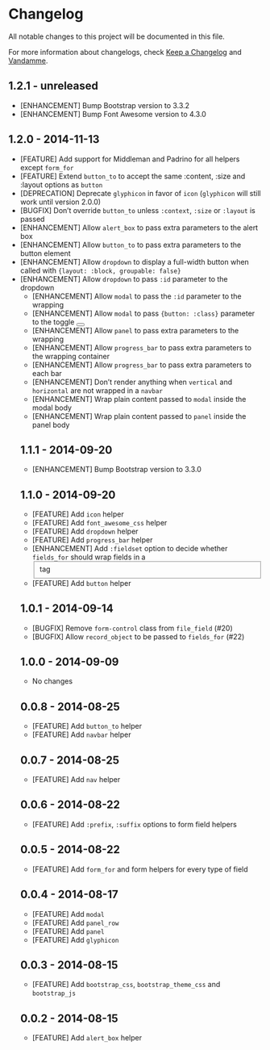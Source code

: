 # Changelog

All notable changes to this project will be documented in this file.

For more information about changelogs, check
[Keep a Changelog](http://keepachangelog.com) and
[Vandamme](http://tech-angels.github.io/vandamme).

## 1.2.1 - unreleased

* [ENHANCEMENT] Bump Bootstrap version to 3.3.2
* [ENHANCEMENT] Bump Font Awesome version to 4.3.0

## 1.2.0 - 2014-11-13

* [FEATURE] Add support for Middleman and Padrino for all helpers except `form_for`
* [FEATURE] Extend `button_to` to accept the same :content, :size and :layout options as `button`
* [DEPRECATION] Deprecate `glyphicon` in favor of `icon` (`glyphicon` will still work until version 2.0.0)
* [BUGFIX] Don’t override `button_to` unless `:context`, `:size` or `:layout` is passed
* [ENHANCEMENT] Allow `alert_box` to pass extra parameters to the alert box <div>
* [ENHANCEMENT] Allow `button_to` to pass extra parameters to the button element
* [ENHANCEMENT] Allow `dropdown` to display a full-width button when called with `{layout: :block, groupable: false}`
* [ENHANCEMENT] Allow `dropdown` to pass `:id` parameter to the dropdown <ul>
* [ENHANCEMENT] Allow `modal` to pass the `:id` parameter to the wrapping <div>
* [ENHANCEMENT] Allow `modal` to pass `{button: :class}` parameter to the toggle <button>
* [ENHANCEMENT] Allow `panel` to pass extra parameters to the wrapping <div>
* [ENHANCEMENT] Allow `progress_bar` to pass extra parameters to the wrapping container
* [ENHANCEMENT] Allow `progress_bar` to pass extra parameters to each bar
* [ENHANCEMENT] Don’t render anything when `vertical` and `horizontal` are not wrapped in a `navbar`
* [ENHANCEMENT] Wrap plain content passed to `modal` inside the modal body
* [ENHANCEMENT] Wrap plain content passed to `panel` inside the panel body

## 1.1.1 - 2014-09-20

* [ENHANCEMENT] Bump Bootstrap version to 3.3.0

## 1.1.0 - 2014-09-20

* [FEATURE] Add `icon` helper
* [FEATURE] Add `font_awesome_css` helper
* [FEATURE] Add `dropdown` helper
* [FEATURE] Add `progress_bar` helper
* [ENHANCEMENT] Add `:fieldset` option to decide whether `fields_for` should wrap fields in a <fieldset> tag
* [FEATURE] Add `button` helper

## 1.0.1 - 2014-09-14

* [BUGFIX] Remove `form-control` class from `file_field` (#20)
* [BUGFIX] Allow `record_object` to be passed to `fields_for` (#22)

## 1.0.0 - 2014-09-09

* No changes

## 0.0.8 - 2014-08-25

* [FEATURE] Add `button_to` helper
* [FEATURE] Add `navbar` helper

## 0.0.7 - 2014-08-25

* [FEATURE] Add `nav` helper

## 0.0.6 - 2014-08-22

* [FEATURE] Add `:prefix`, `:suffix` options to form field helpers

## 0.0.5 - 2014-08-22

* [FEATURE] Add `form_for` and form helpers for every type of field

## 0.0.4 - 2014-08-17

* [FEATURE] Add `modal`
* [FEATURE] Add `panel_row`
* [FEATURE] Add `panel`
* [FEATURE] Add `glyphicon`

## 0.0.3 - 2014-08-15

* [FEATURE] Add `bootstrap_css`, `bootstrap_theme_css` and `bootstrap_js`

## 0.0.2 - 2014-08-15

* [FEATURE] Add `alert_box` helper
